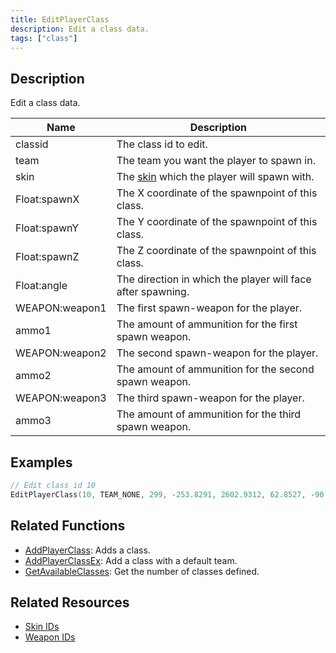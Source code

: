 ```yaml
---
title: EditPlayerClass
description: Edit a class data.
tags: ["class"]
---
```


<VersionWarn version='omp v1.1.0.2612' />

## Description

Edit a class data.

| Name           | Description                                                      |
|----------------|------------------------------------------------------------------|
| classid        | The class id to edit.                                            |
| team           | The team you want the player to spawn in.                        |
| skin           | The [skin](../resources/skins) which the player will spawn with. |
| Float:spawnX   | The X coordinate of the spawnpoint of this class.                |
| Float:spawnY   | The Y coordinate of the spawnpoint of this class.                |
| Float:spawnZ   | The Z coordinate of the spawnpoint of this class.                |
| Float:angle    | The direction in which the player will face after spawning.      |
| WEAPON:weapon1 | The first spawn-weapon for the player.                           |
| ammo1          | The amount of ammunition for the first spawn weapon.             |
| WEAPON:weapon2 | The second spawn-weapon for the player.                          |
| ammo2          | The amount of ammunition for the second spawn weapon.            |
| WEAPON:weapon3 | The third spawn-weapon for the player.                           |
| ammo3          | The amount of ammunition for the third spawn weapon.             |

## Examples

```c
// Edit class id 10
EditPlayerClass(10, TEAM_NONE, 299, -253.8291, 2602.9312, 62.8527, -90.0000, WEAPON_KNIFE, 1, WEAPON_MP5, 100, WEAPON_COLT45, 20);
```

## Related Functions

- [AddPlayerClass](AddPlayerClass): Adds a class.
- [AddPlayerClassEx](AddPlayerClassEx): Add a class with a default team.
- [GetAvailableClasses](GetAvailableClasses): Get the number of classes defined.

## Related Resources

- [Skin IDs](../resources/skins)
- [Weapon IDs](../resources/weaponids)
